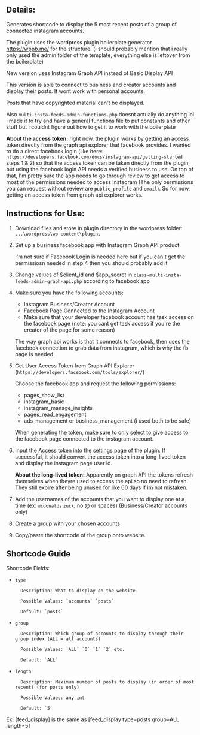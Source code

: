 ## Details:
Generates shortcode to display the 5 most recent posts of a group of connected instagram accounts.

The plugin uses the wordpress plugin boilerplate generator https://wppb.me/ for the structure. (i should probably mention that i really only used the admin folder of the template, everything else is leftover from the boilerplate)

New version uses Instagram Graph API instead of Basic Display API

This version is able to connect to business and creator accounts and display their posts. It wont work with personal accounts.

Posts that have copyrighted material can't be displayed.

Also `multi-insta-feeds-admin-functions.php` doesnt actually do anything lol i made it to try and have a general functions file to put constants and other stuff but i couldnt figure out how to get it to work with the boilerplate


**About the access token:** right now, the plugin works by getting an access token directly from the graph api explorer that facebook provides. I wanted to do a direct facebook login (like here: `https://developers.facebook.com/docs/instagram-api/getting-started` steps 1 & 2) so that the access token can be taken directly from the plugin, but using the facebook login API needs a verified business to use. On top of that, I'm pretty sure the app needs to go through review to get access to most of the permissions needed to access Instagram (The only permissions you can request without review are `public_profile` and `email`). So for now, getting an access token from graph api explorer works.

 
## Instructions for Use:
1. Download files and store in plugin directory in the wordpress folder: `...\wordpress\wp-content\plugins`

2. Set up a business facebook app with Instagram Graph API product

   I'm not sure if Facebook Login is needed here but if you can't get the permissiosn needed in step 4 then you should probably add it

4. Change values of $client_id and $app_secret in `class-multi-insta-feeds-admin-graph-api.php` according to facebook app

3. Make sure you have the following accounts:
    
    - Instagram Business/Creator Account
    - Facebook Page Connected to the Instagram Account
    - Make sure that your developer facebook account has task access on the facebook page (note: you cant get task access if you're the creator of the page for some reason)

    The way graph api works is that it connects to facebook, then uses the facebook connection to grab data from instagram, which is why the fb page is needed.

4. Get User Access Token from Graph API Explorer (`https://developers.facebook.com/tools/explorer/`)

   Choose the facebook app and request the following permissions:
    - pages_show_list
    - instagram_basic
    - instagram_manage_insights
    - pages_read_engagement
    - ads_management or business_management (i used both to be safe)

    When generating the token, make sure to only select to give access to the facebook page connected to the instagram account.

6. Input the Access token into the settings page of the plugin. If successful, it should convert the access token into a long-lived token and display the instagram page user id.

   **About the long-lived token:** Apparently on graph API the tokens refresh themselves when theyre used to access the api so no need to refresh. They still expire after being unused for like 60 days if im not mistaken.

8. Add the usernames of the accounts that you want to display one at a time (ex: `mcdonalds` `zuck`, no @ or spaces) (Business/Creator accounts only)

9. Create a group with your chosen accounts

10. Copy/paste the shortcode of the group onto website.

## Shortcode Guide

Shortcode Fields:

- `type`
  
        Description: What to display on the website
  
        Possible Values: `accounts` `posts`
  
        Default: `posts`
  
- `group`
  
        Description: Which group of accounts to display through their group index (ALL = all accounts)
  
        Possible Values: `ALL` `0` `1` `2` etc.
  
        Default: `ALL`
  
- `length` 

        Description: Maximum number of posts to display (in order of most recent) (for posts only)
  
        Possible Values: any int
  
        Default: `5`
Ex. 
[feed_display] is the same as [feed_display type=posts group=ALL length=5]
